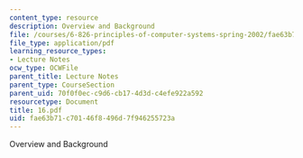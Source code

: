 ```yaml
---
content_type: resource
description: Overview and Background
file: /courses/6-826-principles-of-computer-systems-spring-2002/fae63b71c70146f8496d7f946255723a_16.pdf
file_type: application/pdf
learning_resource_types:
- Lecture Notes
ocw_type: OCWFile
parent_title: Lecture Notes
parent_type: CourseSection
parent_uid: 70f0f0ec-c9d6-cb17-4d3d-c4efe922a592
resourcetype: Document
title: 16.pdf
uid: fae63b71-c701-46f8-496d-7f946255723a
---
```

Overview and Background

